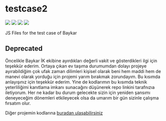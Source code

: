 # testcase2

<img src="https://img.shields.io/github/last-commit/furkantaskin/testcase2"> <img src="https://img.shields.io/github/languages/count/furkantaskin/testcase2"> <img src="https://img.shields.io/github/v/release/tailwindlabs/tailwindcss?label=Tailwind"> <img src="https://img.shields.io/badge/DataTables-2.2.3-blue"> 

JS Files for the test case of Baykar

## Deprecated

Öncelikle Baykar İK ekibine ayırdıkları değerli vakit ve gösterdikleri ilgi için teşekkür ederim. Ortaya çıkan ev taşıma durumumdan dolayı projeye ayırabildiğim çok ufak zaman dilimleri kişisel olarak beni hem maddi hem de manevi olarak yorduğu için projemi yarım bırakmak zorundayım. Bu kısımda anlayışınız için teşekkür ederim. Yine de kodlarımın bu kısımda teknik yeterliliğimi kanıtlama imkanı sunacağını düşünerek repo linkini tarafnızıa iletiyorum. Her ne kadar bu durum gelecekte sizin için yeniden şansımı deneyeceğim dönemleri etkileyecek olsa da umarım bir gün sizinle çalışma fırsatım olur.

Diğer projemin kodlarına [buradan ulaşabilirsiniz](https://github.com/furkantaskin/testcase)

